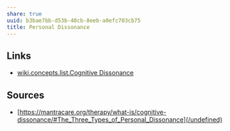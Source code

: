 ```yaml
---
share: true
uuid: b3bae7bb-d53b-40cb-8eeb-a0efc703cb75
title: Personal Dissonance
---
```

## Links

* [wiki.concepts.list.Cognitive Dissonance](/undefined)

## Sources

* [https://mantracare.org/therapy/what-is/cognitive-dissonance/#The_Three_Types_of_Personal_Dissonance](/undefined)